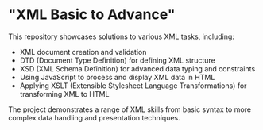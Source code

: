 # "XML Basic to Advance"


This repository showcases solutions to various XML tasks, including:

- XML document creation and validation
- DTD (Document Type Definition) for defining XML structure
- XSD (XML Schema Definition) for advanced data typing and constraints
- Using JavaScript to process and display XML data in HTML
- Applying XSLT (Extensible Stylesheet Language Transformations) for transforming XML to HTML

The project demonstrates a range of XML skills from basic syntax to more complex data handling and presentation techniques.
